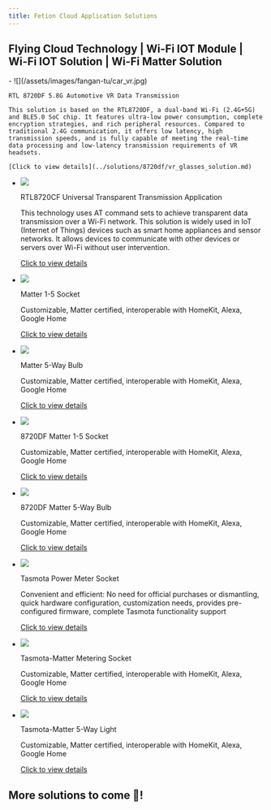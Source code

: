 ```yaml
---
title: Fetion Cloud Application Solutions
---
```


## Flying Cloud Technology | Wi-Fi IOT Module | Wi-Fi IOT Solution | Wi-Fi Matter Solution

<div class="grid cards" markdown>
-   ![](/assets/images/fangan-tu/car_vr.jpg)

    RTL 8720DF 5.8G Automotive VR Data Transmission

    This solution is based on the RTL8720DF, a dual-band Wi-Fi (2.4G+5G) and BLE5.0 SoC chip. It features ultra-low power consumption, complete encryption strategies, and rich peripheral resources. Compared to traditional 2.4G communication, it offers low latency, high transmission speeds, and is fully capable of meeting the real-time data processing and low-latency transmission requirements of VR headsets.

    [Click to view details](../solutions/8720df/vr_glasses_solution.md)

-   ![](../assets/images/fangan-tu/wifi_transmission.jpg)

    RTL8720CF Universal Transparent Transmission Application

    This technology uses AT command sets to achieve transparent data transmission over a Wi-Fi network. This solution is widely used in IoT (Internet of Things) devices such as smart home appliances and sensor networks. It allows devices to communicate with other devices or servers over Wi-Fi without user intervention.

    [Click to view details](../solutions/8720cf/rtl8720cf_solution.md)

-   ![](/assets/images/fangan-tu/socket2.jpg)

    Matter 1-5 Socket

    Customizable, Matter certified, interoperable with HomeKit, Alexa, Google Home

    [Click to view details](../solutions/matter/socket1_5.md)

-   ![](/assets/images/matter/5_bulb.png)

    Matter 5-Way Bulb

    Customizable, Matter certified, interoperable with HomeKit, Alexa, Google Home

    [Click to view details](../solutions/matter/rgbcw_light.md)


-   ![](/assets/images/fangan-tu/socket3.jpg)

    8720DF Matter 1-5 Socket

    Customizable, Matter certified, interoperable with HomeKit, Alexa, Google Home

    [Click to view details](../solutions/matter/8720df_matter_socket.md)

-   ![](/assets/images/matter/5_bulb.png)

    8720DF Matter 5-Way Bulb

    Customizable, Matter certified, interoperable with HomeKit, Alexa, Google Home

    [Click to view details](../solutions/matter/8720df_matter_light.md)

-   ![](/assets/images/fangan-tu/socket4.jpg)
    
    Tasmota Power Meter Socket

    Convenient and efficient: No need for official purchases or dismantling, quick hardware configuration, customization needs, provides pre-configured firmware, complete Tasmota functionality support

    [Click to view details](../solutions/tasmota/socket.md)

-   ![](/assets/images/fangan-tu/socket3.jpg)
    
    Tasmota-Matter Metering Socket

    Customizable, Matter certified, interoperable with HomeKit, Alexa, Google Home

    [Click to view details](../solutions/tasmota/tasmota-matter.md)

-   ![](/assets/images/matter/5_bulb.png)

    Tasmota-Matter 5-Way Light

    Customizable, Matter certified, interoperable with HomeKit, Alexa, Google Home

    [Click to view details](../solutions/tasmota/tasmota-matter-light.md)

</div>


## More solutions to come 🤩!